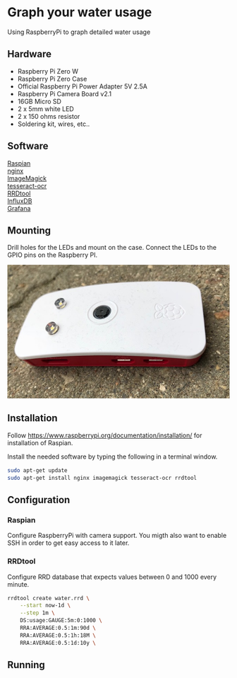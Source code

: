 # Graph your water usage

Using RaspberryPi to graph detailed water usage

## Hardware

* Raspberry Pi Zero W  
* Raspberry Pi Zero Case  
* Official Raspberry Pi Power Adapter 5V 2.5A  
* Raspberry Pi Camera Board v2.1  
* 16GB Micro SD  
* 2 x 5mm white LED  
* 2 x 150 ohms resistor  
* Soldering kit, wires, etc..  

## Software

[Raspian](https://www.raspbian.org/)  
[nginx](https://nginx.org/en/)  
[ImageMagick](https://www.imagemagick.org/)  
[tesseract-ocr](https://github.com/tesseract-ocr/)  
[RRDtool](https://oss.oetiker.ch/rrdtool/)  
[InfluxDB](https://www.influxdata.com)  
[Grafana](https://grafana.com)  

## Mounting

Drill holes for the LEDs and mount on the case. Connect the LEDs to the GPIO pins on the Raspberry PI.  

![Device](images/device.jpg)

## Installation

Follow https://www.raspberrypi.org/documentation/installation/ for installation of Raspian.  

Install the needed software by typing the following in a terminal window.  
```bash
sudo apt-get update
sudo apt-get install nginx imagemagick tesseract-ocr rrdtool
```

## Configuration

### Raspian

Configure RaspberryPi with camera support. You migth also want to enable SSH in order to get easy access to it later.  

### RRDtool

Configure RRD database that expects values between 0 and 1000 every minute.  

```bash
rrdtool create water.rrd \
    --start now-1d \
    --step 1m \
    DS:usage:GAUGE:5m:0:1000 \
    RRA:AVERAGE:0.5:1m:90d \
    RRA:AVERAGE:0.5:1h:18M \
    RRA:AVERAGE:0.5:1d:10y \
```

## Running
